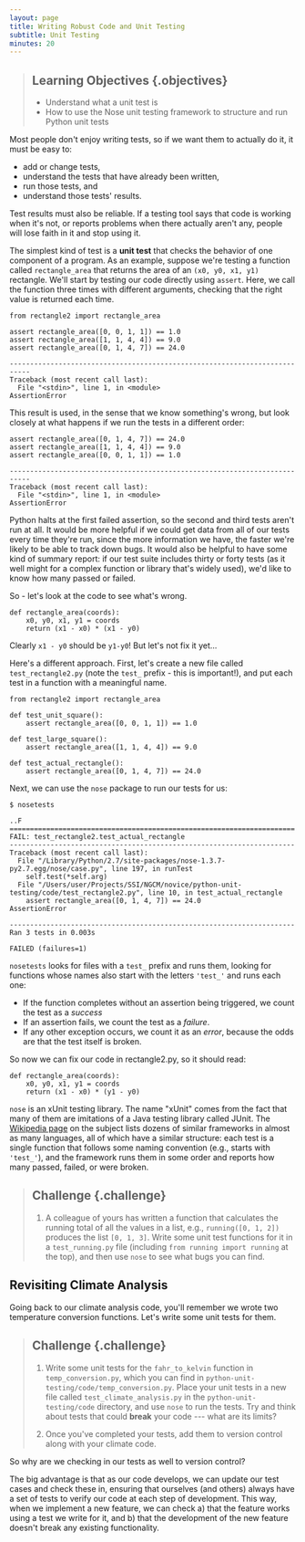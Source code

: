 ```yaml
---
layout: page
title: Writing Robust Code and Unit Testing
subtitle: Unit Testing
minutes: 20
---
```


> ## Learning Objectives {.objectives}
>
> * Understand what a unit test is
> * How to use the Nose unit testing framework to structure and run Python unit tests

Most people don't enjoy writing tests, so if we want them to actually do it, it must be easy to:

- add or change tests,
- understand the tests that have already been written,
- run those tests, and
- understand those tests' results.

Test results must also be reliable. If a testing tool says that code is working when it's not, or reports problems when there actually aren't any, people will lose faith in it and stop using it.

The simplest kind of test is a **unit test** that checks the behavior of one component of a program. As an example, suppose we're testing a function called `rectangle_area` that returns the area of an `(x0, y0, x1, y1)` rectangle. We'll start by testing our code directly using `assert`. Here, we call the function three times with different arguments, checking that the right value is returned each time.

~~~ {.python}
from rectangle2 import rectangle_area

assert rectangle_area([0, 0, 1, 1]) == 1.0
assert rectangle_area([1, 1, 4, 4]) == 9.0
assert rectangle_area([0, 1, 4, 7]) == 24.0
~~~

~~~ {.output}
---------------------------------------------------------------------------
Traceback (most recent call last):
  File "<stdin>", line 1, in <module>
AssertionError
~~~

This result is used, in the sense that we know something's wrong, but look closely at what happens if we run the tests in a different order:

~~~ {.python}
assert rectangle_area([0, 1, 4, 7]) == 24.0
assert rectangle_area([1, 1, 4, 4]) == 9.0
assert rectangle_area([0, 0, 1, 1]) == 1.0
~~~

~~~ {.output}
---------------------------------------------------------------------------
Traceback (most recent call last):
  File "<stdin>", line 1, in <module>
AssertionError
~~~

Python halts at the first failed assertion, so the second and third tests aren't run at all. It would be more helpful if we could get data from all of our tests every time they're run, since the more information we have, the faster we're likely to be able to track down bugs. It would also be helpful to have some kind of summary report: if our test suite includes thirty or forty tests (as it well might for a complex function or library that's widely used), we'd like to know how many passed or failed.

So - let's look at the code to see what's wrong.

~~~ {.python}
def rectangle_area(coords):
    x0, y0, x1, y1 = coords
    return (x1 - x0) * (x1 - y0)
~~~

Clearly `x1 - y0` should be `y1-y0`! But let's not fix it yet...

Here's a different approach. First, let's create a new file called `test_rectangle2.py` (note the `test_` prefix - this is important!), and put each test in a function with a meaningful name.

~~~ {.python}
from rectangle2 import rectangle_area

def test_unit_square():
    assert rectangle_area([0, 0, 1, 1]) == 1.0

def test_large_square():
    assert rectangle_area([1, 1, 4, 4]) == 9.0

def test_actual_rectangle():
    assert rectangle_area([0, 1, 4, 7]) == 24.0
~~~

Next, we can use the `nose` package to run our tests for us:

~~~ {.in}
$ nosetests
~~~

~~~ {.output}
..F
======================================================================
FAIL: test_rectangle2.test_actual_rectangle
----------------------------------------------------------------------
Traceback (most recent call last):
  File "/Library/Python/2.7/site-packages/nose-1.3.7-py2.7.egg/nose/case.py", line 197, in runTest
    self.test(*self.arg)
  File "/Users/user/Projects/SSI/NGCM/novice/python-unit-testing/code/test_rectangle2.py", line 10, in test_actual_rectangle
    assert rectangle_area([0, 1, 4, 7]) == 24.0
AssertionError

----------------------------------------------------------------------
Ran 3 tests in 0.003s

FAILED (failures=1)
~~~

`nosetests` looks for files with a ``test_`` prefix and runs them, looking for functions whose names also start with the letters `'test_'` and runs each one:

-  If the function completes without an assertion being triggered, we count the test as a *success*
-  If an assertion fails, we count the test as a *failure*.
-  If any other exception occurs, we count it as an *error*, because the odds are that the test itself is broken.

So now we can fix our code in rectangle2.py, so it should read:

~~~ {.python}
def rectangle_area(coords):
    x0, y0, x1, y1 = coords
    return (x1 - x0) * (y1 - y0)
~~~

`nose` is an xUnit testing library. The name "xUnit" comes from the fact that many of them are imitations of a Java testing library called JUnit. The [Wikipedia page](http://en.wikipedia.org/wiki/List_of_unit_testing_frameworks) on the subject lists dozens of similar frameworks in almost as many languages,
all of which have a similar structure: each test is a single function that follows some naming convention (e.g., starts with `'test_'`), and the framework runs them in some order and reports how many passed, failed, or were broken.

> ## Challenge {.challenge}
> 
> 1.  A colleague of yours has written a function that calculates the running total of all the values in a list, e.g.,
>     `running([0, 1, 2])` produces the list `[0, 1, 3]`.
>     Write some unit test functions for it in a `test_running.py` file
>     (including `from running import running` at the top), and then use `nose` 
>     to see what bugs you can find.

## Revisiting Climate Analysis

Going back to our climate analysis code, you'll remember we wrote two
temperature conversion functions. Let's write some unit tests for them.

> ## Challenge {.challenge}
> 
> 1. Write some unit tests for the `fahr_to_kelvin` function in 
>    `temp_conversion.py`, which you can find in 
>    `python-unit-testing/code/temp_conversion.py`.
>    Place your unit tests in a new file called `test_climate_analysis.py`
>    in the `python-unit-testing/code` directory, and use `nose` to run
>    the tests.
>    Try and think about tests that could **break** your code --- what
>    are its limits?
> 
> 2. Once you've completed your tests, add them to version control along
>    with your climate code.

So why are we checking in our tests as well to version control?

The big advantage is that as our code develops, we can update our test
cases and check these in, ensuring that ourselves (and others) always have a set 
of tests to verify our code at each step of development. This way, when we
implement a new feature, we can check a) that the feature works using a test
we write for it, and b) that the development of the new feature doesn't break
any existing functionality.

